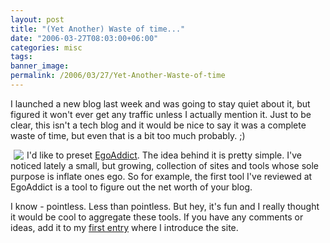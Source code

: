 ```yaml
---
layout: post
title: "(Yet Another) Waste of time..."
date: "2006-03-27T08:03:00+06:00"
categories: misc 
tags: 
banner_image: 
permalink: /2006/03/27/Yet-Another-Waste-of-time
---
```


I launched a new blog last week and was going to stay quiet about it, but figured it won't ever get any traffic unless I actually mention it. Just to be clear, this isn't a tech blog and it would be nice to say it was a complete waste of time, but even that is a bit too much probably. ;) 

<a href="http://www.egoaddict.com"><img src="http://ray.camdenfamily.com/images/ego.jpg" align="left" hspace="5" border="0"></a> I'd like to preset <a href="http://www.egoaddict.com">EgoAddict</a>. The idea behind it is pretty simple. I've noticed lately a small, but growing, collection of sites and tools whose sole purpose is inflate ones ego. So for example, the first tool I've reviewed at EgoAddict is a tool to figure out the net worth of your blog. 

I know - pointless. Less than pointless. But hey, it's fun and I really thought it would be cool to aggregate these tools. If you have any comments or ideas, add it to my <a href="http://www.egoaddict.com/index.cfm/2006/3/24/Welcome-can-we-talk">first entry</a> where I introduce the site.
<br clear="left">
